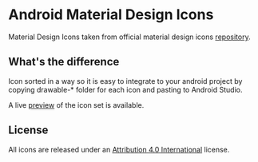 # Android Material Design Icons

Material Design Icons taken from official material design icons [repository](https://github.com/google/material-design-icons). 

## What's the difference

Icon sorted in a way so it is easy to integrate to your android project by copying drawable-* folder for each icon and pasting to Android Studio. 

A live [preview](http://google.github.io/material-design-icons/)  of the icon set is available.

## License

All icons are released under an [Attribution 4.0 International](http://creativecommons.org/licenses/by/4.0/) license.
